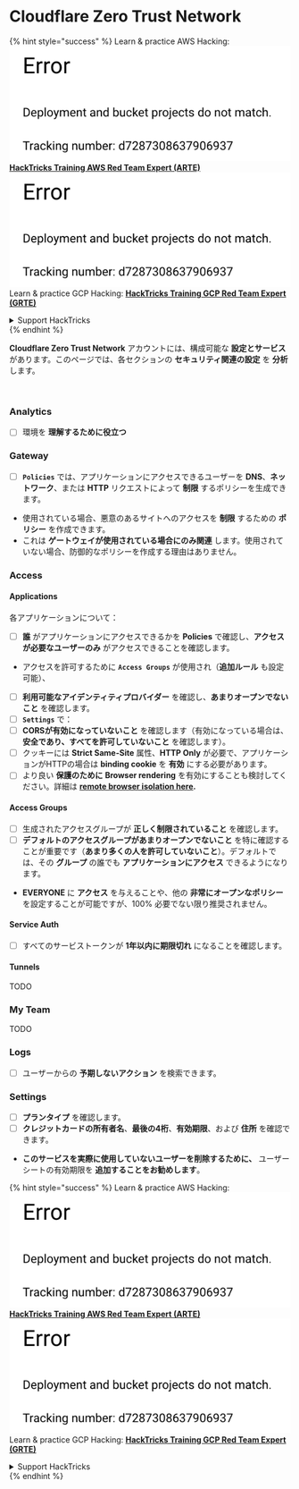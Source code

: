 # Cloudflare Zero Trust Network

{% hint style="success" %}
Learn & practice AWS Hacking:<img src="../../.gitbook/assets/image (1) (1).png" alt="" data-size="line">[**HackTricks Training AWS Red Team Expert (ARTE)**](https://training.hacktricks.xyz/courses/arte)<img src="../../.gitbook/assets/image (1) (1).png" alt="" data-size="line">\
Learn & practice GCP Hacking: <img src="../../.gitbook/assets/image (2).png" alt="" data-size="line">[**HackTricks Training GCP Red Team Expert (GRTE)**<img src="../../.gitbook/assets/image (2).png" alt="" data-size="line">](https://training.hacktricks.xyz/courses/grte)

<details>

<summary>Support HackTricks</summary>

* Check the [**subscription plans**](https://github.com/sponsors/carlospolop)!
* **Join the** 💬 [**Discord group**](https://discord.gg/hRep4RUj7f) or the [**telegram group**](https://t.me/peass) or **follow** us on **Twitter** 🐦 [**@hacktricks\_live**](https://twitter.com/hacktricks\_live)**.**
* **Share hacking tricks by submitting PRs to the** [**HackTricks**](https://github.com/carlospolop/hacktricks) and [**HackTricks Cloud**](https://github.com/carlospolop/hacktricks-cloud) github repos.

</details>
{% endhint %}

**Cloudflare Zero Trust Network** アカウントには、構成可能な **設定とサービス** があります。このページでは、各セクションの **セキュリティ関連の設定** を **分析** します。

<figure><img src="../../.gitbook/assets/image (206).png" alt=""><figcaption></figcaption></figure>

### Analytics

* [ ] 環境を **理解するために役立つ**

### **Gateway**

* [ ] **`Policies`** では、アプリケーションにアクセスできるユーザーを **DNS**、**ネットワーク**、または **HTTP** リクエストによって **制限** するポリシーを生成できます。
* 使用されている場合、悪意のあるサイトへのアクセスを **制限** するための **ポリシー** を作成できます。
* これは **ゲートウェイが使用されている場合にのみ関連** します。使用されていない場合、防御的なポリシーを作成する理由はありません。

### Access

#### Applications

各アプリケーションについて：

* [ ] **誰** がアプリケーションにアクセスできるかを **Policies** で確認し、**アクセスが必要なユーザーのみ** がアクセスできることを確認します。
* アクセスを許可するために **`Access Groups`** が使用され（**追加ルール** も設定可能）、 
* [ ] **利用可能なアイデンティティプロバイダー** を確認し、**あまりオープンでないこと** を確認します。
* [ ] **`Settings`** で：
* [ ] **CORSが有効になっていないこと** を確認します（有効になっている場合は、**安全であり、すべてを許可していないこと** を確認します）。
* [ ] クッキーには **Strict Same-Site** 属性、**HTTP Only** が必要で、アプリケーションがHTTPの場合は **binding cookie** を **有効** にする必要があります。
* [ ] より良い **保護のために** **Browser rendering** を有効にすることも検討してください。詳細は [**remote browser isolation here**](https://blog.cloudflare.com/cloudflare-and-remote-browser-isolation/)**.**

#### **Access Groups**

* [ ] 生成されたアクセスグループが **正しく制限されていること** を確認します。
* [ ] **デフォルトのアクセスグループがあまりオープンでないこと** を特に確認することが重要です（**あまり多くの人を許可していないこと**）。デフォルトでは、その **グループ** の誰でも **アプリケーションにアクセス** できるようになります。
* **EVERYONE** に **アクセス** を与えることや、他の **非常にオープンなポリシー** を設定することが可能ですが、100% 必要でない限り推奨されません。

#### Service Auth

* [ ] すべてのサービストークンが **1年以内に期限切れ** になることを確認します。

#### Tunnels

TODO

### My Team

TODO

### Logs

* [ ] ユーザーからの **予期しないアクション** を検索できます。

### Settings

* [ ] **プランタイプ** を確認します。
* [ ] **クレジットカードの所有者名**、**最後の4桁**、**有効期限**、および **住所** を確認できます。
* **このサービスを実際に使用していないユーザーを削除するために、** ユーザーシートの有効期限を **追加することをお勧めします**。

{% hint style="success" %}
Learn & practice AWS Hacking:<img src="../../.gitbook/assets/image (1) (1).png" alt="" data-size="line">[**HackTricks Training AWS Red Team Expert (ARTE)**](https://training.hacktricks.xyz/courses/arte)<img src="../../.gitbook/assets/image (1) (1).png" alt="" data-size="line">\
Learn & practice GCP Hacking: <img src="../../.gitbook/assets/image (2).png" alt="" data-size="line">[**HackTricks Training GCP Red Team Expert (GRTE)**<img src="../../.gitbook/assets/image (2).png" alt="" data-size="line">](https://training.hacktricks.xyz/courses/grte)

<details>

<summary>Support HackTricks</summary>

* Check the [**subscription plans**](https://github.com/sponsors/carlospolop)!
* **Join the** 💬 [**Discord group**](https://discord.gg/hRep4RUj7f) or the [**telegram group**](https://t.me/peass) or **follow** us on **Twitter** 🐦 [**@hacktricks\_live**](https://twitter.com/hacktricks\_live)**.**
* **Share hacking tricks by submitting PRs to the** [**HackTricks**](https://github.com/carlospolop/hacktricks) and [**HackTricks Cloud**](https://github.com/carlospolop/hacktricks-cloud) github repos.

</details>
{% endhint %}
